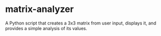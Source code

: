 # matrix-analyzer
A Python script that creates a 3x3 matrix from user input, displays it, and provides a simple analysis of its values.
